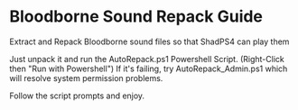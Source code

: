 # Bloodborne Sound Repack Guide
Extract and Repack Bloodborne sound files so that ShadPS4 can play them

Just unpack it and run the AutoRepack.ps1 Powershell Script. (Right-Click then "Run with Powershell")
If it's failing, try AutoRepack_Admin.ps1 which will resolve system permission problems.

Follow the script prompts and enjoy.
